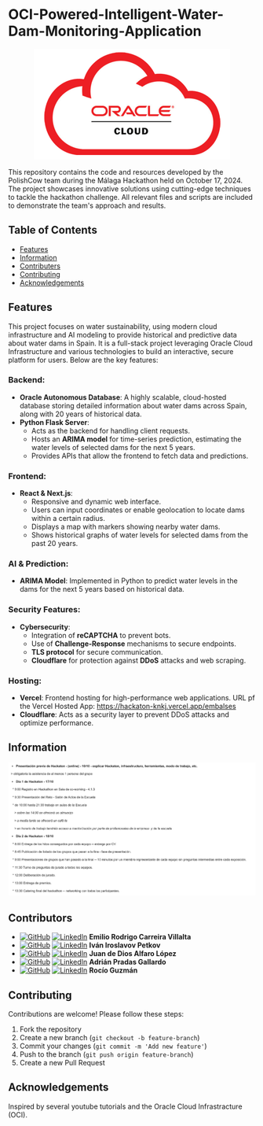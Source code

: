 # OCI-Powered-Intelligent-Water-Dam-Monitoring-Application
<p align="center">
  <img src="https://github.com/rorro6787/rorro6787/blob/main/Images/Oracle-Cloud-Emblem.png" width="400"/>
</p>

This repository contains the code and resources developed by the PolishCow team during the Málaga Hackathon held on October 17, 2024. The project showcases innovative solutions using cutting-edge techniques to tackle the hackathon challenge. All relevant files and scripts are included to demonstrate the team's approach and results.

## Table of Contents

- [Features](#features)
- [Information](#information)
- [Contributers](#contributors)
- [Contributing](#contributing)
- [Acknowledgements](#acknowledgements)

## Features
This project focuses on water sustainability, using modern cloud infrastructure and AI modeling to provide historical and predictive data about water dams in Spain. It is a full-stack project leveraging Oracle Cloud Infrastructure and various technologies to build an interactive, secure platform for users. Below are the key features:

### Backend:
- **Oracle Autonomous Database**: A highly scalable, cloud-hosted database storing detailed information about water dams across Spain, along with 20 years of historical data.
- **Python Flask Server**: 
  - Acts as the backend for handling client requests.
  - Hosts an **ARIMA model** for time-series prediction, estimating the water levels of selected dams for the next 5 years.
  - Provides APIs that allow the frontend to fetch data and predictions.

### Frontend:
- **React & Next.js**: 
  - Responsive and dynamic web interface.
  - Users can input coordinates or enable geolocation to locate dams within a certain radius.
  - Displays a map with markers showing nearby water dams.
  - Shows historical graphs of water levels for selected dams from the past 20 years.

### AI & Prediction:
- **ARIMA Model**: Implemented in Python to predict water levels in the dams for the next 5 years based on historical data.

### Security Features:
- **Cybersecurity**:
  - Integration of **reCAPTCHA** to prevent bots.
  - Use of **Challenge-Response** mechanisms to secure endpoints.
  - **TLS protocol** for secure communication.
  - **Cloudflare** for protection against **DDoS** attacks and web scraping.

### Hosting:
- **Vercel**: Frontend hosting for high-performance web applications. URL pf the Vercel Hosted App: https://hackaton-knkj.vercel.app/embalses
- **Cloudflare**: Acts as a security layer to prevent DDoS attacks and optimize performance.

## Information
<p align="center">
  <img src="https://github.com/rorro6787/rorro6787/blob/main/Images/Captura%20desde%202024-10-16%2023-24-08.png"/>
</p>

## Contributors

- [![GitHub](https://img.shields.io/badge/GitHub-100000?style=flat&logo=github&logoColor=white)](https://github.com/rorro6787) [![LinkedIn](https://img.shields.io/badge/LinkedIn-0077B5?style=flat&logo=linkedin&logoColor=white)](https://www.linkedin.com/in/emilio-rodrigo-carreira-villalta-2a62aa250/) **Emilio Rodrigo Carreira Villalta**
- [![GitHub](https://img.shields.io/badge/GitHub-100000?style=flat&logo=github&logoColor=white)](https://www.linkedin.com/in/ivan-iroslavov-petkov-80b960236/) [![LinkedIn](https://img.shields.io/badge/LinkedIn-0077B5?style=flat&logo=linkedin&logoColor=white)](https://www.linkedin.com/in/ivan-iroslavov-petkov-80b960236/) **Iván Iroslavov Petkov**
- [![GitHub](https://img.shields.io/badge/GitHub-100000?style=flat&logo=github&logoColor=white)](https://www.linkedin.com/in/alfarojdd/) [![LinkedIn](https://img.shields.io/badge/LinkedIn-0077B5?style=flat&logo=linkedin&logoColor=white)](https://www.linkedin.com/in/alfarojdd/) **Juan de Dios Alfaro López**
- [![GitHub](https://img.shields.io/badge/GitHub-100000?style=flat&logo=github&logoColor=white)](https://www.linkedin.com/in/adrian-pradas-gallardo-376799323/) [![LinkedIn](https://img.shields.io/badge/LinkedIn-0077B5?style=flat&logo=linkedin&logoColor=white)]([https://www.linkedin.com/in/alfarojdd/](https://www.linkedin.com/in/adrian-pradas-gallardo-376799323/)) **Adrián Pradas Gallardo**
- [![GitHub](https://img.shields.io/badge/GitHub-100000?style=flat&logo=github&logoColor=white)](https://www.linkedin.com/in/rocio-guzman-112a87213/) [![LinkedIn](https://img.shields.io/badge/LinkedIn-0077B5?style=flat&logo=linkedin&logoColor=white)](https://www.linkedin.com/in/rocio-guzman-112a87213/) **Rocío Guzmán**

## Contributing

Contributions are welcome! Please follow these steps:

1. Fork the repository
2. Create a new branch (`git checkout -b feature-branch`)
3. Commit your changes (`git commit -m 'Add new feature'`)
4. Push to the branch (`git push origin feature-branch`)
5. Create a new Pull Request

## Acknowledgements

Inspired by several youtube tutorials and the Oracle Cloud Infrastracture (OCI).
